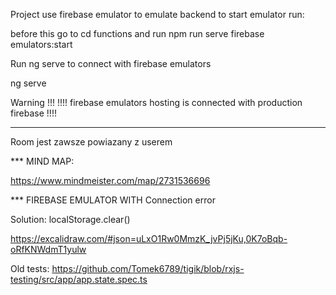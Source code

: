 Project use firebase emulator to emulate backend to start emulator run:

before this go to cd functions and run npm run serve
firebase emulators:start

Run ng serve to connect with firebase emulators

ng serve

Warning !!!
!!!! firebase emulators hosting is connected with production firebase !!!!

****
Room jest zawsze powiazany z userem

*** MIND MAP:

https://www.mindmeister.com/map/2731536696


*** FIREBASE EMULATOR WITH Connection error

Solution: localStorage.clear()


https://excalidraw.com/#json=uLxO1Rw0MmzK_jvPj5jKu,0K7oBqb-oRfKNWdmT1yulw


Old tests:
https://github.com/Tomek6789/tigik/blob/rxjs-testing/src/app/app.state.spec.ts